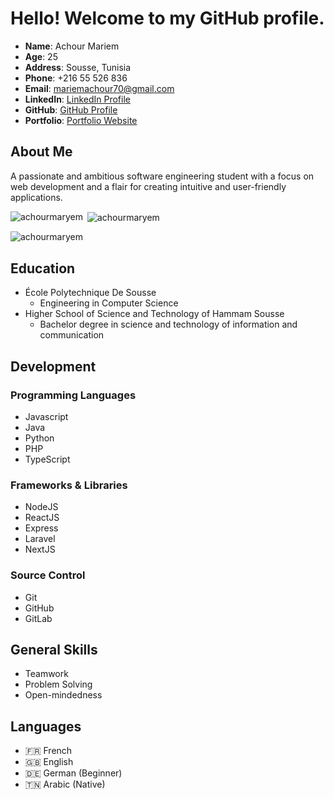 # Hello! Welcome to my GitHub profile.


 
- **Name**: Achour Mariem
- **Age**: 25
- **Address**: Sousse, Tunisia
- **Phone**: +216 55 526 836
- **Email**: mariemachour70@gmail.com
- **LinkedIn**: [LinkedIn Profile](https://www.linkedin.com/in/mariem-achour-915469235/)
- **GitHub**: [GitHub Profile](https://github.com/AchourMaryem)
- **Portfolio**: [Portfolio Website](https://mariem-achour.vercel.app/)

## About Me

A passionate and ambitious software engineering student with a focus on web development and a flair for creating intuitive and user-friendly applications.


<p><img align="left" src="https://github-readme-stats.vercel.app/api/top-langs?username=achourmaryem&show_icons=true&locale=en&layout=compact" alt="achourmaryem" /></p>

<p>&nbsp;<img align="center" src="https://github-readme-stats.vercel.app/api?username=achourmaryem&show_icons=true&locale=en" alt="achourmaryem" /></p>

<p><img align="center" src="https://github-readme-streak-stats.herokuapp.com/?user=achourmaryem&" alt="achourmaryem" /></p>


## Education

- École Polytechnique De Sousse
  - Engineering in Computer Science
- Higher School of Science and Technology of Hammam Sousse
  - Bachelor degree in science and technology of information and communication

## Development

### Programming Languages

- Javascript
- Java
- Python
- PHP
- TypeScript

### Frameworks & Libraries

- NodeJS
- ReactJS
- Express
- Laravel
- NextJS

### Source Control

- Git
- GitHub
- GitLab

## General Skills

- Teamwork
- Problem Solving
- Open-mindedness

## Languages

- 🇫🇷 French
- 🇬🇧 English
- 🇩🇪 German (Beginner)
- 🇹🇳 Arabic (Native)
